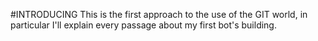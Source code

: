 #INTRODUCING
This is the first approach to the use of the GIT world, in particular I'll
explain every passage about my first bot's building.
